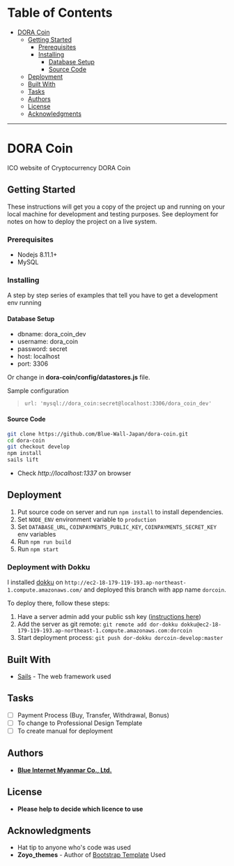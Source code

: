 # Table of Contents

* [DORA Coin](#dora-coin)
  * [Getting Started](#getting-started)
    * [Prerequisites](#prerequisites)
    * [Installing](#installing)
      * [Database Setup](#database-setup)
      * [Source Code](#source-code)
  * [Deployment](#deployment)
  * [Built With](#built-with)
  * [Tasks](#tasks)
  * [Authors](#authors)
  * [License](#license)
  * [Acknowledgments](#acknowledgments)

---

# DORA Coin

ICO website of Cryptocurrency DORA Coin

## Getting Started

These instructions will get you a copy of the project up and running on your local machine for development and testing purposes. See deployment for notes on how to deploy the project on a live system.

### Prerequisites

* Nodejs 8.11.1+
* MySQL

<!-- ```
Give examples
``` -->

### Installing

A step by step series of examples that tell you have to get a development env running

#### Database Setup

* dbname: dora_coin_dev
* username: dora_coin
* password: secret
* host: localhost
* port: 3306

Or change in **dora-coin/config/datastores.js** file.

Sample configuration

> `url: 'mysql://dora_coin:secret@localhost:3306/dora_coin_dev'`

<!--
```
Give the example
```

And repeat

```
until finished
```

End with an example of getting some data out of the system or using it for a little demo -->

#### Source Code

```bash
git clone https://github.com/Blue-Wall-Japan/dora-coin.git
cd dora-coin
git checkout develop
npm install
sails lift
```

* Check _http://localhost:1337_ on browser

<!-- ## Running the tests

Explain how to run the automated tests for this system

### Break down into end to end tests

Explain what these tests test and why

```
Give an example
```

### And coding style tests

Explain what these tests test and why

```
Give an example
``` -->

## Deployment

1. Put source code on server and run `npm install` to install dependencies.
2. Set `NODE_ENV` environment variable to `production`
3. Set `DATABASE_URL`, `COINPAYMENTS_PUBLIC_KEY`, `COINPAYMENTS_SECRET_KEY` env variables
4. Run `npm run build`
5. Run `npm start`

### Deployment with Dokku

I installed [dokku](https://github.com/dokku/dokku) on `http://ec2-18-179-119-193.ap-northeast-1.compute.amazonaws.com/` and deployed this branch with app name `dorcoin`.

To deploy there, follow these steps:

1. Have a server admin add your public ssh key ([instructions here](https://github.com/dokku/dokku/blob/master/docs/deployment/user-management.md))
2. Add the server as git remote: `git remote add dor-dokku dokku@ec2-18-179-119-193.ap-northeast-1.compute.amazonaws.com:dorcoin`
3. Start deployment process: `git push dor-dokku dorcoin-develop:master`

## Built With

* [Sails](https://sailsjs.com/) - The web framework used

<!-- ## Contributing

Please read [CONTRIBUTING.md](https://gist.github.com/PurpleBooth/b24679402957c63ec426) for details on our code of conduct, and the process for submitting pull requests to us. -->

<!-- ## Versioning

We use [SemVer](http://semver.org/) for versioning. For the versions available, see the [tags on this repository](https://github.com/your/project/tags). -->

## Tasks

* [ ] Payment Process (Buy, Transfer, Withdrawal, Bonus)
* [ ] To change to Professional Design Template
* [ ] To create manual for deployment

## Authors

* [**Blue Internet Myanmar Co., Ltd.**](http://blueinternet-mm.com/)

<!-- See also the list of [contributors](https://github.com/your/project/contributors) who participated in this project. -->

## License

* **Please help to decide which licence to use**

<!-- This project is licensed under the MIT License - see the [LICENSE.md](LICENSE.md) file for details -->

## Acknowledgments

* Hat tip to anyone who's code was used
* **Zoyo_themes** - Author of [Bootstrap Template](https://themeforest.net/item/tripaco-responsive-coming-soon-template/17910903) Used
